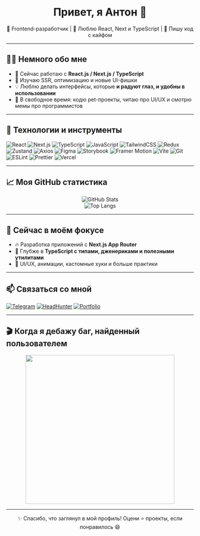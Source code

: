 <h1 align="center">Привет, я Антон 👋</h1>

<p align="center">
  🚀 Frontend-разработчик | 🧠 Люблю React, Next и TypeScript | 🎉 Пишу код с кайфом
</p>

---

## 🧑‍💻 Немного обо мне

- 🔭 Сейчас работаю с **React.js / Next.js / TypeScript**
- 🧪 Изучаю SSR, оптимизацию и новые UI-фишки
- 💡 Люблю делать интерфейсы, которые **и радуют глаз, и удобны в использовании**
- 🧩 В свободное время: кодю pet-проекты, читаю про UI/UX и смотрю мемы про программистов

---

## 🚀 Технологии и инструменты

![React](https://img.shields.io/badge/-React-61DAFB?style=for-the-badge&logo=react)
![Next.js](https://img.shields.io/badge/-Next.js-000000?style=for-the-badge&logo=nextdotjs)
![TypeScript](https://img.shields.io/badge/-TypeScript-3178C6?style=for-the-badge&logo=typescript)
![JavaScript](https://img.shields.io/badge/-JavaScript-F7DF1E?style=for-the-badge&logo=javascript&logoColor=black)
![TailwindCSS](https://img.shields.io/badge/-TailwindCSS-38B2AC?style=for-the-badge&logo=tailwind-css)
![Redux](https://img.shields.io/badge/-Redux-764ABC?style=for-the-badge&logo=redux&logoColor=white)
![Zustand](https://img.shields.io/badge/-Zustand-000000?style=for-the-badge&logo=zustand&logoColor=white)
![Axios](https://img.shields.io/badge/-Axios-5A29E4?style=for-the-badge&logo=axios&logoColor=white)
![Figma](https://img.shields.io/badge/-Figma-F24E1E?style=for-the-badge&logo=figma)
![Storybook](https://img.shields.io/badge/-Storybook-FF4785?style=for-the-badge&logo=storybook&logoColor=white)
![Framer Motion](https://img.shields.io/badge/-Framer_Motion-EF0078?style=for-the-badge&logo=framer)
![Vite](https://img.shields.io/badge/-Vite-646CFF?style=for-the-badge&logo=vite&logoColor=white)
![Git](https://img.shields.io/badge/-Git-F05032?style=for-the-badge&logo=git)
![ESLint](https://img.shields.io/badge/-ESLint-4B32C3?style=for-the-badge&logo=eslint)
![Prettier](https://img.shields.io/badge/-Prettier-F7B93E?style=for-the-badge&logo=prettier&logoColor=black)
![Vercel](https://img.shields.io/badge/-Vercel-000000?style=for-the-badge&logo=vercel)

---

## 📈 Моя GitHub статистика

<p align="center">
  <img src="https://github-readme-stats.vercel.app/api?username=AntonDev&show_icons=true&theme=tokyonight" alt="GitHub Stats" />
  <br/>
  <img src="https://github-readme-stats.vercel.app/api/top-langs/?username=AntonDev&layout=compact&theme=tokyonight" alt="Top Langs" />
</p>

---

## 🎯 Сейчас в моём фокусе

- 🔥 Разработка приложений с **Next.js App Router**
- 🧠 Глубже в **TypeScript с типами, дженериками и полезными утилитами**
- 🎨 UI/UX, анимации, кастомные хуки и больше практики

---

## 📫 Связаться со мной

[![Telegram](https://img.shields.io/badge/Telegram-26A5E4?style=for-the-badge&logo=telegram&logoColor=white)](https://t.me/anton_work_dev)
[![HeadHunter](https://img.shields.io/badge/HH.ru-D32F2F?style=for-the-badge&logo=hh.ru&logoColor=white)](https://hh.ru/resume/8eb86ed1ff0ed519450039ed1f6e594b594738)
[![Portfolio](https://img.shields.io/badge/Portfolio-000000?style=for-the-badge&logo=vercel&logoColor=white)](https://investengine.com)

---

## 🎬 Когда я дебажу баг, найденный пользователем

<p align="center">
  <img src="https://media.giphy.com/media/13HgwGsXF0aiGY/giphy.gif" width="400"/>
</p>

---

<p align="center">
  ✨ Спасибо, что заглянул в мой профиль! Оцени ⭐ проекты, если понравилось 😄
</p>

